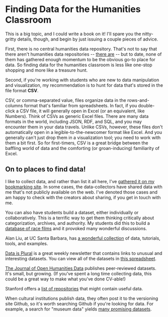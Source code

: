 # Finding Data for the Humanities Classroom

This is a big topic, and I could write a book on it! I'll spare you the nitty-gritty details, though, and begin by just issuing a couple pieces of advice.

First, there is no central humanities data repository. That's not to say that there aren't humanities data repositories -- [there are](https://guides.lib.uci.edu/datamanagement/dr_humanities) -- but to date, none of them has gathered enough momentum to be the obvious go-to place for data. So finding data for the humanities classroom is less like one-stop shopping and more like a treasure hunt.

Second, if you're working with students who are new to data manipulation and visualization, my recommendation is to hunt for data that's stored in the file format **CSV**.

CSV, or comma-separated value, files organize data in the rows-and-columns format that's familiar from spreadsheets. In fact, if you double-click a CSV file, it will generally open in Excel (or an equivalent, like Numbers). Think of CSVs as generic Excel files. There are many data formats in the world, including JSON, RDF, and SQL, and you may encounter them in your data travels. Unlike CSVs, however, these files don't automatically open in a legible-to-the-newcomer format like Excel. And you generally can't just drop them in a visualization tool; you need to work with them a bit first. So for first-timers, CSV is a great bridge between the baffling world of data and the comforting (or groan-inducing) familiarity of Excel.

## On to places to find data!

I like to collect data, and rather than list it all here, I've [gathered it on my bookmarking site](https://pinboard.in/u:miriamposner/t:humdata/). In some cases, the data-collectors have shared data with me that's not publicly available on the web. I've denoted those cases and am happy to check with the creators about sharing, if you get in touch with me.

You can also have students build a dataset, either individually or collaboratively. This is a terrific way to get them thinking critically about categorization, archives, and authority. My students did this to build a [database of race films](http://dhbasecamp.humanities.ucla.edu/afamfilm/) and it provoked many wonderful discussions.

Alan Liu, at UC Santa Barbara, has [a wonderful collection](http://dhresourcesforprojectbuilding.pbworks.com/w/page/69244243/FrontPage) of data, tutorials, tools, and examples.

[Data is Plural](https://tinyletter.com/data-is-plural/archive) is a great weekly newsletter that contains links to unusual and interesting datasets. You can view all of the datasets in [this spreadsheet](https://tinyletter.com/data-is-plural/archive).

[The Journal of Open Humanities Data](https://openhumanitiesdata.metajnl.com/) publishes peer-reviewed datasets. It's small, but growing. (If you've spent a long time collecting data, this could be a great way to make what you've done CV-able!)

Stanford offers a [list of repositories](http://library.stanford.edu/research/data-management-services/share-and-preserve-research-data/domain-specific-data-repositori-1) that might contain useful data.

When cultural institutions publish data, they often post it to the versioning site Github, so it's worth searching Github if you're looking for data. For example, a search for "museum data" yields [many promising datasets](https://github.com/search?q=museum+data).
